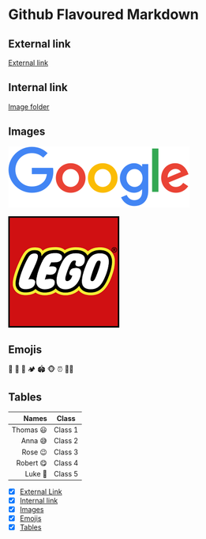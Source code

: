 # Github Flavoured Markdown

## External link
[External link](https://help.github.com/en)

## Internal link
[Image folder](./logos)

## Images
![Google](./logos/googlelogo.png) 

![Lego](./logos/lego.png) 

## Emojis

🥺 🦁 🚣 🏕️ 🏟️ 🐵 ⏰ 🧑‍🎨
 
## Tables

|Names|Class|
|---:|:---:| 
|Thomas 😃|Class 1| Age: 20|
|Anna 😅|Class 2| Age: 25|
|Rose 😉|Class 3| Age: 30|
|Robert 😋|Class 4| Age: 35|
|Luke 🤣|Class 5| Age: 40|




- [x] [External Link](#External-link)
- [x] [Internal link](#Internal-link)
- [x] [Images](#Images)
- [x] [Emojis](#Emojis)
- [x] [Tables](#Tables)
